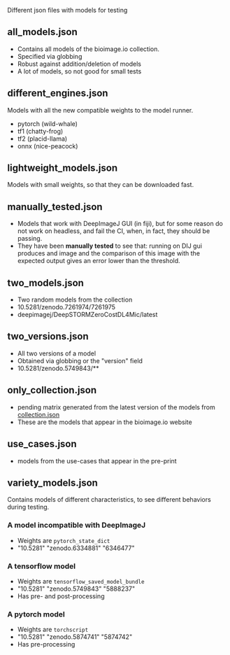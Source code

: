 Different json files with models for testing

## all_models.json
- Contains all models of the bioimage.io collection.
- Specified via globbing
- Robust against addition/deletion of models
- A lot of models, so not good for small tests

## different_engines.json
Models with all the new compatible weights to the model runner.
- pytorch (wild-whale)
- tf1 (chatty-frog)
- tf2 (placid-llama)
- onnx (nice-peacock)

## lightweight_models.json
Models with small weights, so that they can be downloaded fast.

## **manually_tested.json**
- Models that work with DeepImageJ GUI (in fiji), but for some reason do not work on headless, and fail the CI, when, in fact,
they should be passing. 
- They have been **manually tested** to see that: running on DIJ gui produces and image and the comparison of this image with the expected output gives an error lower than the threshold.

## two_models.json
- Two random models from the collection
- 10.5281/zenodo.7261974/7261975
- deepimagej/DeepSTORMZeroCostDL4Mic/latest

## two_versions.json
- All two versions of a model
- Obtained via globbing or the "version" field
- 10.5281/zenodo.5749843/**

## **only_collection.json**
- pending matrix generated from the latest version of the models from [collection.json](https://github.com/bioimage-io/collection-bioimage-io/blob/gh-pages/collection.json)
- These are the models that appear in the bioimage.io website

## **use_cases.json**
- models from the use-cases that appear in the pre-print

## variety_models.json
Contains models of different characteristics, to see different behaviors during testing.

### A model incompatible with DeepImageJ
- Weights are `pytorch_state_dict`
- "10.5281" "zenodo.6334881" "6346477"

### A tensorflow model
- Weights are `tensorflow_saved_model_bundle`
- "10.5281" "zenodo.5749843" "5888237"
- Has pre- and post-processing

### A pytorch model
- Weights are `torchscript`
- "10.5281" "zenodo.5874741" "5874742"
- Has pre-processing

